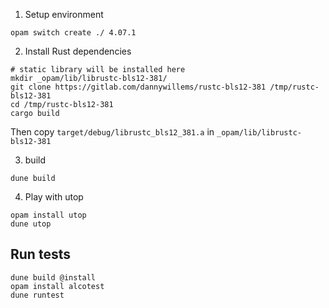 1. Setup environment
```
opam switch create ./ 4.07.1
```

2. Install Rust dependencies


```
# static library will be installed here
mkdir _opam/lib/librustc-bls12-381/
git clone https://gitlab.com/dannywillems/rustc-bls12-381 /tmp/rustc-bls12-381
cd /tmp/rustc-bls12-381
cargo build
```
Then copy `target/debug/librustc_bls12_381.a` in `_opam/lib/librustc-bls12-381`

3. build

```
dune build
```

4. Play with utop

```
opam install utop
dune utop
```

## Run tests

```
dune build @install
opam install alcotest
dune runtest
```
